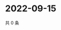 # 2022-09-15

共 0 条

<!-- BEGIN WEIBO -->
<!-- 最后更新时间 Thu Sep 15 2022 06:00:41 GMT+0800 (China Standard Time) -->

<!-- END WEIBO -->
